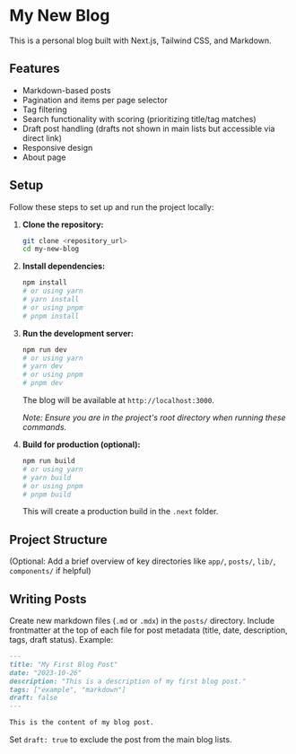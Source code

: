 # My New Blog

This is a personal blog built with Next.js, Tailwind CSS, and Markdown.

## Features

- Markdown-based posts
- Pagination and items per page selector
- Tag filtering
- Search functionality with scoring (prioritizing title/tag matches)
- Draft post handling (drafts not shown in main lists but accessible via direct link)
- Responsive design
- About page

## Setup

Follow these steps to set up and run the project locally:

1.  **Clone the repository:**

    ```bash
    git clone <repository_url>
    cd my-new-blog
    ```

2.  **Install dependencies:**

    ```bash
    npm install
    # or using yarn
    # yarn install
    # or using pnpm
    # pnpm install
    ```

3.  **Run the development server:**

    ```bash
    npm run dev
    # or using yarn
    # yarn dev
    # or using pnpm
    # pnpm dev
    ```

    The blog will be available at `http://localhost:3000`.

    *Note: Ensure you are in the project's root directory when running these commands.*

4.  **Build for production (optional):**

    ```bash
    npm run build
    # or using yarn
    # yarn build
    # or using pnpm
    # pnpm build
    ```

    This will create a production build in the `.next` folder.

## Project Structure

(Optional: Add a brief overview of key directories like `app/`, `posts/`, `lib/`, `components/` if helpful)

## Writing Posts

Create new markdown files (`.md` or `.mdx`) in the `posts/` directory. Include frontmatter at the top of each file for post metadata (title, date, description, tags, draft status). Example:

```markdown
---
title: "My First Blog Post"
date: "2023-10-26"
description: "This is a description of my first blog post."
tags: ["example", "markdown"]
draft: false
---

This is the content of my blog post.
```

Set `draft: true` to exclude the post from the main blog lists.

